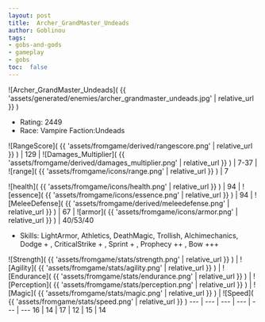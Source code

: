 ```yaml
---
layout: post
title:  Archer_GrandMaster_Undeads
author: Goblinou
tags:
- gobs-and-gods
- gameplay
- gobs
toc:  false
---
```


![Archer_GrandMaster_Undeads]( {{ 'assets/generated/enemies/archer_grandmaster_undeads.jpg' | relative_url }} )
- Rating: 2449
- Race: Vampire  Faction:Undeads

![RangeScore]( {{ 'assets/fromgame/derived/rangescore.png' | relative_url }} ) | 129 | ![Damages_Multiplier]( {{ 'assets/fromgame/derived/damages_multiplier.png' | relative_url }} ) | 7-37 | ![range]( {{ 'assets/fromgame/icons/range.png' | relative_url }} ) | 7


![health]( {{ 'assets/fromgame/icons/health.png' | relative_url }} ) | 94 | ![essence]( {{ 'assets/fromgame/icons/essence.png' | relative_url }} ) | 94 | ![MeleeDefense]( {{ 'assets/fromgame/derived/meleedefense.png' | relative_url }} ) | 67 | ![armor]( {{ 'assets/fromgame/icons/armor.png' | relative_url }} ) | 40/53/40

* Skills: LightArmor, Athletics, DeathMagic, Trollish, Alchimechanics, Dodge + , CriticalStrike + , Sprint + , Prophecy ++ , Bow +++ 

![Strength]( {{ 'assets/fromgame/stats/strength.png' | relative_url }} ) | ![Agility]( {{ 'assets/fromgame/stats/agility.png' | relative_url }} ) | ![Endurance]( {{ 'assets/fromgame/stats/endurance.png' | relative_url }} ) | ![Perception]( {{ 'assets/fromgame/stats/perception.png' | relative_url }} ) | ![Magic]( {{ 'assets/fromgame/stats/magic.png' | relative_url }} ) | ![Speed]( {{ 'assets/fromgame/stats/speed.png' | relative_url }} )
--- | --- | --- | --- | --- | ---
16 | 14 | 17 | 12 | 15 | 14
